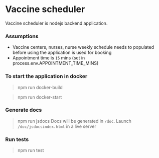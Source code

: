 # Vaccine scheduler

Vaccine scheduler is nodejs backend application.

### Assumptions

- Vaccine centers, nurses, nurse weekly schedule needs to populated before using the application is used for booking
- Appointment time is `15` mins (set in process.env.APPOINTMENT_TIME_MINS)

### To start the application in docker

> npm run docker-build

> npm run docker-start

### Generate docs

> npm run jsdocs
> Docs will be generated in `/doc`. Launch `/doc/jsdocsindex.html` in a live server

### Run tests

> npm run test
